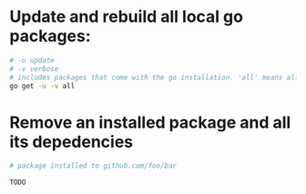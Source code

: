 
# Update and rebuild all local go packages:

```bash
# -u update
# -v verbose
# includes packages that come with the go installation. 'all' means all.
go get -u -v all
```

# Remove an installed package and all its depedencies

```bash
# package installed to github.com/foo/bar

TODO
```


